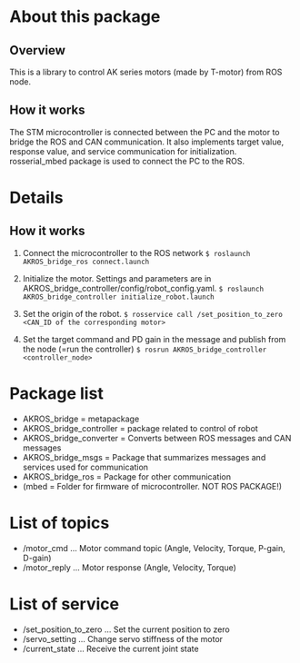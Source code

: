 # About this package
## Overview
This is a library to control AK series motors (made by T-motor) from ROS node.

## How it works
The STM microcontroller is connected between the PC and the motor to bridge the ROS and CAN communication.
It also implements target value, response value, and service communication for initialization.
rosserial_mbed package is used to connect the PC to the ROS.

# Details
## How it works
1. Connect the microcontroller to the ROS network
`$ roslaunch AKROS_bridge_ros connect.launch`

2. Initialize the motor. Settings and parameters are in AKROS_bridge_controller/config/robot_config.yaml.
`$ roslaunch AKROS_bridge_controller initialize_robot.launch`

3. Set the origin of the robot.
`$ rosservice call /set_position_to_zero <CAN_ID of the corresponding motor>` 

4. Set the target command and PD gain in the message and publish from the node (=run the controller)
`$ rosrun AKROS_bridge_controller <controller_node>`

# Package list
- AKROS_bridge = metapackage
- AKROS_bridge_controller = package related to control of robot
- AKROS_bridge_converter = Converts between ROS messages and CAN messages
- AKROS_bridge_msgs = Package that summarizes messages and services used for communication
- AKROS_bridge_ros = Package for other communication
- (mbed = Folder for firmware of microcontroller. NOT ROS PACKAGE!)

# List of topics
- /motor_cmd ... Motor command topic (Angle, Velocity, Torque, P-gain, D-gain)
- /motor_reply ... Motor response (Angle, Velocity, Torque)

# List of service
- /set_position_to_zero ... Set the current position to zero
- /servo_setting ... Change servo stiffness of the motor
- /current_state ... Receive the current joint state
